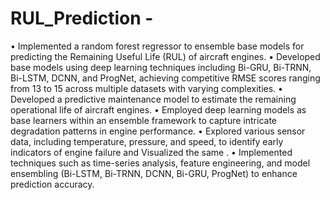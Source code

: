 # RUL_Prediction - 
• Implemented a random forest regressor to ensemble base models for predicting the Remaining Useful Life (RUL) of aircraft engines.
• Developed base models using deep learning techniques including Bi-GRU, Bi-TRNN, Bi-LSTM, DCNN, and ProgNet, achieving competitive RMSE scores ranging from 13 to 15 across multiple datasets with varying complexities.
• Developed a predictive maintenance model to estimate the remaining operational life of aircraft engines.
• Employed deep learning models as base learners within an ensemble framework to capture intricate
degradation patterns in engine performance.
• Explored various sensor data, including temperature, pressure, and speed, to identify early indicators of
engine failure and Visualized the same .
• Implemented techniques such as time-series analysis, feature engineering, and model ensembling
(Bi-LSTM, Bi-TRNN, DCNN, Bi-GRU, ProgNet) to enhance prediction accuracy.
